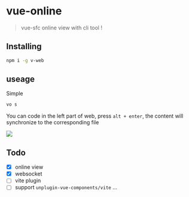 # vue-online

> vue-sfc online view with cli tool !

## Installing

```bash
npm i -g v-web
```

## useage

Simple

```bash
vo s
```

You can code in the left part of web, press `alt + enter`, the content will synchronize to the corresponding file 

![](https://plumbiu.github.io/blogImg/image-20230905163618794.png)

## Todo

- [x] online view
- [x] websocket
- [ ] vite plugin
- [ ] support `unplugin-vue-components/vite` ...